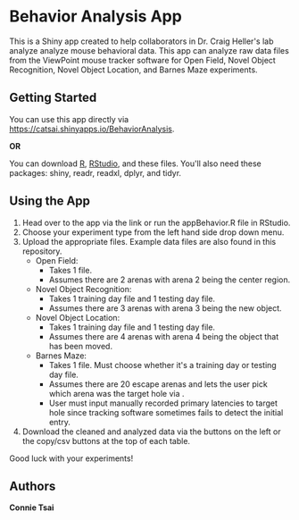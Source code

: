 # Behavior Analysis App

This is a Shiny app created to help collaborators in Dr. Craig Heller's lab analyze analyze mouse behavioral data. This app can analyze raw data files from the ViewPoint mouse tracker software for Open Field, Novel Object Recognition, Novel Object Location, and Barnes Maze experiments.

## Getting Started

You can use this app directly via https://catsai.shinyapps.io/BehaviorAnalysis.

**OR**

You can download [R](https://www.r-project.org/), [RStudio](https://www.rstudio.com/products/rstudio/download/#download), and these files. You'll also need these packages: shiny, readr, readxl, dplyr, and tidyr.

## Using the App
1. Head over to the app via the link or run the appBehavior.R file in RStudio.
2. Choose your experiment type from the left hand side drop down menu.
3. Upload the appropriate files. Example data files are also found in this repository. 
    * Open Field:
      * Takes 1 file.
      * Assumes there are 2 arenas with arena 2 being the center region.
    * Novel Object Recognition:
      * Takes 1 training day file and 1 testing day file.
      * Assumes there are 3 arenas with arena 3 being the new object.
    * Novel Object Location:
      * Takes 1 training day file and 1 testing day file.
      * Assumes there are 4 arenas with arena 4 being the object that has been moved.
    * Barnes Maze: 
      * Takes 1 file. Must choose whether it's a training day or testing day file.
      * Assumes there are 20 escape arenas and lets the user pick which arena was the target hole via .
      * User must input manually recorded primary latencies to target hole since tracking software sometimes fails to detect the initial entry.
4. Download the cleaned and analyzed data via the buttons on the left or the copy/csv buttons at the top of each table.

Good luck with your experiments!


## Authors
**Connie Tsai** 

